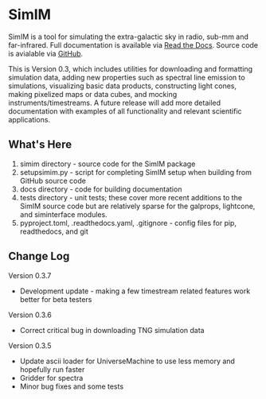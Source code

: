 SimIM
=====

SimIM is a tool for simulating the extra-galactic sky in radio, sub-mm and
far-infrared. Full documentation is available via [Read the
Docs](https://simim.readthedocs.io). Source code is avialable via
[GitHub](https://github.com/rpkeenan/simim_public).

This is Version 0.3, which includes utilities for downloading and formatting
simulation data, adding new properties such as spectral line emission to
simulations, visualizing basic data products, constructing light cones, making
pixelized maps or data cubes, and mocking instruments/timestreams. A future
release will add more detailed documentation with examples of all functionality
and relevant scientific applications.

What's Here
-----------

1. simim directory - source code for the SimIM package
2. setupsimim.py - script for completing SimIM setup when building from GitHub source code
3. docs directory - code for building documentation
4. tests directory - unit tests; these cover more recent additions to the SimIM source code
but are relatively sparse for the galprops, lightcone, and siminterface modules.
5. pyproject.toml, .readthedocs.yaml, .gitignore - config files for pip,
   readthedocs, and git

Change Log
----------
Version 0.3.7
- Development update - making a few timestream related features work better for beta testers

Version 0.3.6
- Correct critical bug in downloading TNG simulation data

Version 0.3.5
- Update ascii loader for UniverseMachine to use less memory and hopefully run faster
- Gridder for spectra
- Minor bug fixes and some tests
